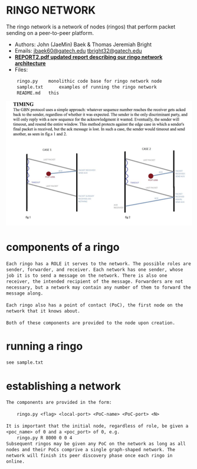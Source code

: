 # RINGO NETWORK

The ringo network is a network of nodes (ringos) that perform packet sending on a peer-to-peer platform. 

- Authors: John (JaeMin) Baek & Thomas Jeremiah Bright
- Emails: jbaek60@gatech.edu tbright32@gatech.edu	
- [**REPORT2.pdf	updated report describing our ringo network architecture**](REPORT2.pdf)
- Files:	
```
	ringo.py 	monolithic code base for ringo network node
	sample.txt  	examples of running the ringo network
	README.md  	this
```

![gbn](screenshot.png)

# components of a ringo

	Each ringo has a ROLE it serves to the network. The possible roles are sender, forwarder, and receiver. Each network has one sender, whose job it is to send a message on the network. There is also one receiver, the intended recipient of the message. Forwarders are not necessary, but a network may contain any number of them to forward the message along.

	Each ringo also has a point of contact (PoC), the first node on the network that it knows about. 

	Both of these components are provided to the node upon creation.


# running a ringo
	
	see sample.txt

# establishing a network

	The components are provided in the form:

		ringo.py <flag> <local-port> <PoC-name> <PoC-port> <N>

	It is important that the initial node, regardless of role, be given a <poc_name> of 0 and a <poc_port> of 0, e.g.
		ringo.py R 8000 0 0 4
	Subsequent ringos may be given any PoC on the network as long as all nodes and their PoCs comprive a single graph-shaped network. The network will finish its peer discovery phase once each ringo in online.
